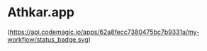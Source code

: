 # Athkar.app


(https://api.codemagic.io/apps/62a8fecc7380475bc7b9331a/my-workflow/status_badge.svg)
